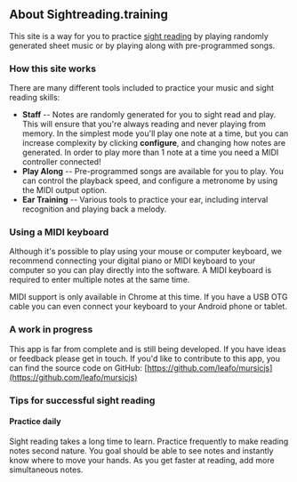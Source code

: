 ## About Sightreading.training

This site is a way for you to practice [sight reading](https://en.wikipedia.org/wiki/Sight-reading) by playing randomly generated sheet music or by playing along with pre-programmed songs.

### How this site works


There are many different tools included to practice your music and sight reading skills:

* **Staff** -- Notes are randomly generated for you to sight read and play. This will ensure that you're always reading and never playing from memory. In the simplest mode you'll play one note at a time, but you can increase complexity by clicking **configure**, and changing how notes are generated. In order to play more than 1 note at a time you need a MIDI controller connected!
* **Play Along** -- Pre-programmed songs are available for you to play. You can control the playback speed, and configure a metronome by using the MIDI output option.
* **Ear Training** -- Various tools to practice your ear, including interval recognition and playing back a melody.

### Using a MIDI keyboard

Although it's possible to play using your mouse or computer keyboard, we recommend connecting your digital piano or MIDI keyboard to your computer so you can play directly into the software. A MIDI keyboard is required to enter multiple notes at the same time.

MIDI support is only available in Chrome at this time. If you have a USB OTG
cable you can even connect your keyboard to your Android phone or tablet.

### A work in progress

This app is far from complete and is still being developed. If you have ideas or feedback please get in touch. If you'd like to contribute to this app, you can find the source code on GitHub: [https://github.com/leafo/mursicjs](https://github.com/leafo/mursicjs)

### Tips for successful sight reading

#### Practice daily

Sight reading takes a long time to learn. Practice frequently to make reading notes second nature. You goal should be able to see notes and instantly know where to move your hands. As you get faster at reading, add more simultaneous notes.
